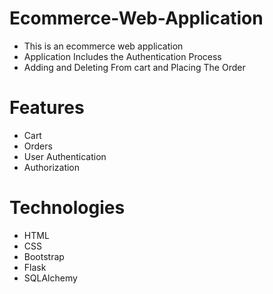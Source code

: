 # Ecommerce-Web-Application
* This is an ecommerce web application
* Application Includes the Authentication Process
* Adding and Deleting From cart and Placing The Order

# Features
* Cart
* Orders
* User Authentication
* Authorization

# Technologies

* HTML
* CSS
* Bootstrap
* Flask
* SQLAlchemy
